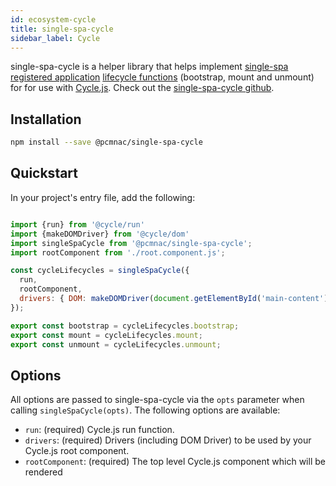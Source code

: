 ```yaml
---
id: ecosystem-cycle
title: single-spa-cycle
sidebar_label: Cycle
---
```


single-spa-cycle is a helper library that helps implement [single-spa registered application](single-spa-config.md#registering-applications) [lifecycle functions](building-applications.md#registered-application-lifecycle) (bootstrap, mount and unmount) for for use with [Cycle.js](https://cycle.js.org/). Check out the [single-spa-cycle github](https://github.com/pcmnac/single-spa-cycle).

## Installation
```sh
npm install --save @pcmnac/single-spa-cycle
```

## Quickstart
In your project's entry file, add the following:

```js

import {run} from '@cycle/run'
import {makeDOMDriver} from '@cycle/dom'
import singleSpaCycle from '@pcmnac/single-spa-cycle';
import rootComponent from './root.component.js';

const cycleLifecycles = singleSpaCycle({
  run,
  rootComponent,
  drivers: { DOM: makeDOMDriver(document.getElementById('main-content'))}, // or { DOM: makeDOMDriver('#main-content')}
});

export const bootstrap = cycleLifecycles.bootstrap;
export const mount = cycleLifecycles.mount;
export const unmount = cycleLifecycles.unmount;
```

## Options

All options are passed to single-spa-cycle via the `opts` parameter when calling `singleSpaCycle(opts)`. The following options are available:

- `run`: (required) Cycle.js run function.
- `drivers`: (required) Drivers (including DOM Driver) to be used by your Cycle.js root component.
- `rootComponent`: (required) The top level Cycle.js component which will be rendered
